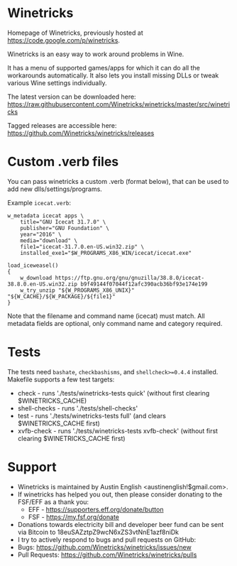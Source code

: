 # Winetricks
Homepage of Winetricks, previously hosted at <https://code.google.com/p/winetricks>.

Winetricks is an easy way to work around problems in Wine.

It has a menu of supported games/apps for which it can do all the workarounds automatically. It also lets you install missing DLLs or tweak various Wine settings individually.

The latest version can be downloaded here:
https://raw.githubusercontent.com/Winetricks/winetricks/master/src/winetricks

Tagged releases are accessible here:
https://github.com/Winetricks/winetricks/releases

# Custom .verb files
You can pass winetricks a custom .verb (format below), that can be used to add new dlls/settings/programs.

Example `icecat.verb`:
```
w_metadata icecat apps \
    title="GNU Icecat 31.7.0" \
    publisher="GNU Foundation" \
    year="2016" \
    media="download" \
    file1="icecat-31.7.0.en-US.win32.zip" \
    installed_exe1="$W_PROGRAMS_X86_WIN/icecat/icecat.exe"

load_iceweasel()
{
    w_download https://ftp.gnu.org/gnu/gnuzilla/38.8.0/icecat-38.8.0.en-US.win32.zip b9f49144f07044f12afc390acb36bf93e174e199
    w_try_unzip "${W_PROGRAMS_X86_UNIX}" "${W_CACHE}/${W_PACKAGE}/${file1}"
}
```
Note that the filename and command name (icecat) must match. All metadata fields are optional, only command name and category required.

# Tests
The tests need `bashate`, `checkbashisms`, and `shellcheck>=0.4.4` installed.
Makefile supports a few test targets:
* check - runs './tests/winetricks-tests quick' (without first clearing $WINETRICKS_CACHE)
* shell-checks - runs './tests/shell-checks'
* test - runs './tests/winetricks-tests full' (and clears $WINETRICKS_CACHE first)
* xvfb-check - runs './tests/winetricks-tests xvfb-check' (without first clearing $WINETRICKS_CACHE first)

# Support
* Winetricks is maintained by Austin English <austinenglish!$gmail.com>.
* If winetricks has helped you out, then please consider donating to the FSF/EFF as a thank you:
  * EFF - https://supporters.eff.org/donate/button
  * FSF - https://my.fsf.org/donate
* Donations towards electricity bill and developer beer fund can be sent via Bitcoin to 18euSAZztpZ9wcN6xZS3vtNnE1azf8niDk
* I try to actively respond to bugs and pull requests on GitHub:
* Bugs: https://github.com/Winetricks/winetricks/issues/new
* Pull Requests: https://github.com/Winetricks/winetricks/pulls
